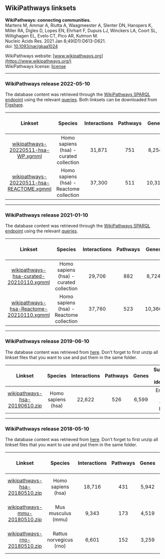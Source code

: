 ## WikiPathways linksets

**WikiPathways: connecting communities.<br/>**
Martens M, Ammar A, Riutta A, Waagmeester A, Slenter DN, Hanspers K, Miller RA, Digles D, Lopes EN, Ehrhart F, Dupuis LJ, Winckers LA, Coort SL, Willighagen EL, Evelo CT, Pico AR, Kutmon M.<br/>
Nucleic Acids Res. 2021 Jan 8;49(D1):D613-D621.<br/>
doi: [10.1093/nar/gkaa1024](http://doi.org/10.1093/nar/gkaa1024)

WikiPathways website: [www.wikipathways.org](https://www.wikipathways.org/)<br/>
WikiPathways license: [license](https://www.wikipathways.org/index.php/WikiPathways:License_Terms)

---
### WikiPathways release 2022-05-10
The database content was retrieved through the [WikiPathways SPARQL endpoint](http://sparql.wikipathways.org/) using the relevant [queries](https://github.com/wikipathways/SPARQLQueries/tree/master/F.%20Datadump). Both linksets can be downloaded from [Figshare](https://doi.org/10.6084/m9.figshare.19753630.v1).

| Linkset | Species | Interactions | Pathways | Genes | Supported gene identifiers |
| :---: | :---: | :---: | :---: | :---: | :---: |
| [wikipathways-20220511-hsa-WP.xgmml](https://figshare.com/ndownloader/files/35098210) | Homo sapiens (hsa) - curated collection | 31,871 | 751 | 8,254 | Ensembl, NCBI Gene, HGNC |
| [wikipathways-20220511-hsa-REACTOME.xgmml](https://figshare.com/ndownloader/files/35098207) | Homo sapiens (hsa) - Reactome collection | 37,300 | 511 | 10,311 | Ensembl, NCBI Gene, HGNC |

---
### WikiPathways release 2021-01-10

The database content was retrieved through the [WikiPathways SPARQL endpoint](http://sparql.wikipathways.org/) using the relevant [queries](https://github.com/wikipathways/SPARQLQueries/tree/master/F.%20Datadump).

| Linkset | Species | Interactions | Pathways | Genes | Supported gene identifiers |
| :---: | :---: | :---: | :---: | :---: | :---: |
| [wikipathways-hsa-curated-20210110.xgmml](https://zenodo.org/record/4500958/files/wikipathways-hsa-20210110-curated.xgmml?download=1) | Homo sapiens (hsa) - curated collection | 29,706 | 882 | 8,724 | Ensembl, NCBI Gene, HGNC |
| [wikipathways-hsa-Reactome-20210110.xgmml](https://zenodo.org/record/4500958/files/wikipathways-hsa-20210110-reactome.xgmml?download=1) | Homo sapiens (hsa) - Reactome collection | 37,760 | 523 | 10,366 | Ensembl, NCBI Gene, HGNC |

---

### WikiPathways release 2019-06-10

The database content was retrieved from [here](http://data.wikipathways.org/20190610/). Don’t forget to first unzip all linkset files that you want to use and put them in the same folder.

| Linkset | Species | Interactions | Pathways | Genes | Supported gene identifiers |
| :---: | :---: | :---: | :---: | :---: | :---: |
| [wikipathways-hsa-20190610.zip](https://ndownloader.figshare.com/files/21623697?private_link=f491d68f327bf4978a74) | Homo sapiens (hsa) | 22,622 | 526 | 6,599 | Ensembl, NCBI Gene, HGNC |

---

### WikiPathways release 2018-05-10

The database content was retrieved from [here](http://data.wikipathways.org/20180510/). Don’t forget to first unzip all linkset files that you want to use and put them in the same folder.

| Linkset | Species | Interactions | Pathways | Genes | Supported gene identifiers |
| :---: | :---: | :---: | :---: | :---: | :---: |
| [wikipathways-hsa-20180510.zip](http://projects.bigcat.unimaas.nl/data/cytargetlinker/linksets/wikipathways/wikipathways-hsa-20180510.zip) | Homo sapiens (hsa) | 18,716 | 431 | 5,942 | Ensembl, NCBI Gene, HGNC |
| [wikipathways-mmu-20180510.zip](http://projects.bigcat.unimaas.nl/data/cytargetlinker/linksets/wikipathways/wikipathways-mmu-20180510.zip) | Mus musculus (mmu) | 9,343 | 173 | 4,519 | Ensembl, NCBI Gene, HGNC |
| [wikipathways-rno-20180510.zip](http://projects.bigcat.unimaas.nl/data/cytargetlinker/linksets/wikipathways/wikipathways-rno-20180510.zip) | Rattus norvegicus (rno) | 6,601 | 152 | 3,259 | Ensembl, NCBI Gene, HGNC |
